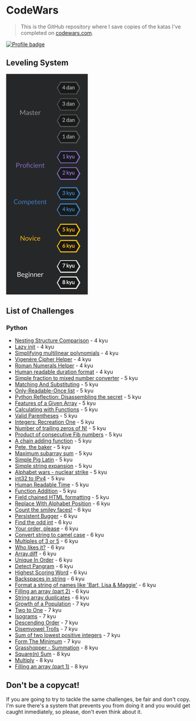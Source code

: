 # CodeWars

> This is the GitHub repository where I save copies of the katas I've completed on [codewars.com](https://www.codewars.com/).

[![Profile badge](https://www.codewars.com/users/danghh-1998/badges/large)](https://www.codewars.com/users/danghh-1998)

## Leveling System

![Leveling System](https://raw.githubusercontent.com/danghh-1998/codewars/master/screenshots/levels.png)

## List of Challenges

### Python

- [Nesting Structure Comparison](python/nesting_structure_comparison.py) - 4 kyu
- [Lazy init](python/lazy_init.py) - 4 kyu
- [Simplifying multilinear polynomials](python/simplifying_multilinear_polynomials.py) - 4 kyu
- [Vigenère Cipher Helper](python/vigenere_cipher_helper.py) - 4 kyu
- [Roman Numerals Helper](python/roman_numerals_helper.py) - 4 kyu
- [Human readable duration format](python/human_readable_duration_format.py) - 4 kyu
- [Simple fraction to mixed number converter](python/simple_fraction_to_mixed_number_converter.py) - 5 kyu
- [Matching And Substituting](python/matching_and_substituting.py) - 5 kyu
- [Only-Readable-Once list](python/only_readable_once_list.py) - 5 kyu
- [Python Reflection: Disassembling the secret](python/python_reflection:_disassembling_the_secret.py) - 5 kyu
- [Features of a Given Array](python/features_of_a_given_array.py) - 5 kyu
- [Calculating with Functions](python/calculating_with_functions.py) - 5 kyu
- [Valid Parentheses](python/valid_parentheses.py) - 5 kyu
- [Integers: Recreation One](python/integers_recreation_one.py) - 5 kyu
- [Number of trailing zeros of N!](python/number_of_trailing_zeros_of_N.py) - 5 kyu
- [Product of consecutive Fib numbers](python/product_of_consecutive_fib_numbers.py) - 5 kyu
- [A chain adding function](python/a_chain_adding_function.py) - 5 kyu
- [Pete, the baker](python/pete_the_baker.py) - 5 kyu
- [Maximum subarray sum](python/maximum_subarray_sum.py) - 5 kyu
- [Simple Pig Latin](python/simple_pig_latin.py) - 5 kyu
- [Simple string expansion](python/simple_string_expansion.py) - 5 kyu
- [Alphabet wars - nuclear strike](python/alphabet_wars_nuclear_strike.py) - 5 kyu
- [int32 to IPv4](python/int32_to_IPv4.py) - 5 kyu
- [Human Readable Time](python/human_readable_time.py) - 5 kyu
- [Function Addition](python/function_addition.py) - 5 kyu
- [Field chained HTML formatting](python/field_chained_HTML_formatting.py) - 5 kyu
- [Replace With Alphabet Position](python/replace_with_aphabet_position.py) - 6 kyu
- [Count the smiley faces!](python/count_the_smiley_faces.py) - 6 kyu
- [Persistent Bugger](python/persistent_bugger..py) - 6 kyu
- [Find the odd int](python/find_the_odd_int.py) - 6 kyu
- [Your order, please](python/your_order_please.py) - 6 kyu
- [Convert string to camel case](python/convert_string_to_camel_case.py) - 6 kyu
- [Multiples of 3 or 5](python/multiples_of_3_or_5.py) - 6 kyu
- [Who likes it?](python/who_likes_it.py) - 6 kyu
- [Array.diff](python/array_diff.py) - 6 kyu
- [Unique In Order](python/unique_in_order.py) - 6 kyu
- [Detect Pangram](python/detect_pangram.py) - 6 kyu
- [Highest Scoring Word](python/highest_scoring_word.py) - 6 kyu
- [Backspaces in string](python/backspaces_in_string.py) - 6 kyu
- [Format a string of names like 'Bart, Lisa & Maggie'](python/format_a_string_of_names_like_'Bart,%20Lisa%20&%20Maggie'.py) - 6 kyu
- [Filling an array (part 2)](python/filling_an_array_part_2.py) - 6 kyu
- [String array duplicates](python/string_array_duplicates.py) - 6 kyu
- [Growth of a Population](python/growth_of_a_population.py) - 7 kyu
- [Two to One](python/two_to_one.py) - 7 kyu
- [Isograms](python/isograms.py) - 7 kyu
- [Descending Order](python/descending_order.py) - 7 kyu
- [Disemvowel Trolls](python/disemvowel_trolls.py) - 7 kyu
- [Sum of two lowest positive integers](python/sum_of_two_lowest_positive_integers.py) - 7 kyu
- [Form The Minimum](python/form_the_minimum.py) - 7 kyu
- [Grasshopper - Summation](python/grasshopper_summation.py) - 8 kyu
- [Square(n) Sum](python/square_sum.py) - 8 kyu
- [Multiply](python/multiply.py) - 8 kyu
- [Filling an array (part 1)](python/filling_an_array_part_1.py) - 8 kyu

## Don't be a copycat!

If you are going to try to tackle the same challenges, be fair and don't copy. I'm sure there's a system that prevents you from doing it and you would get caught inmediately, so please, don't even think about it.
